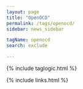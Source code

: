 ```yaml
---
layout: page
title: "OpenOCD"
permalink: /tags/openocd/
sidebar: news_sidebar

tagName: openocd
search: exclude

---
```

{% include taglogic.html %}

{% include links.html %}
